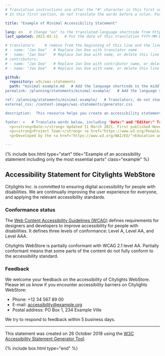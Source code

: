 ```yaml
---
# Translation instructions are after the "#" character in this first section. They are comments that do not show up in the web page. You do not need to translate the instructions after #.
# In this first section, do not translate the words before a colon. For example, do not translate "title:". Do translate the text after "title:".

title: "Example of Minimal Accessibility Statement"

lang: en   # Change "en" to the translated-language shortcode from https://www.iana.org/assignments/language-subtag-registry/language-subtag-registry
last_updated: 2021-03-11   # Put the date of this translation YYYY-MM-DD (with month in the middle)

# translators:    # remove from the beginning of this line and the lines below: "# " (the hash sign and the space)
# - name: "Jan Doe"   # Replace Jan Doe with translator name
# - name: "Jan Doe"   # Replace Jan Doe with name, or delete this line if not multiple translators
# contributors:
# - name: "Jan Doe"   # Replace Jan Doe with contributor name, or delete this line if none
# - name: "Jan Doe"   # Replace Jan Doe with name, or delete this line if not multiple contributors

github:
  repository: w3c/wai-statements
  path: "minimal-example.md   # Add the language shortcode to the middle of the filename, for example: minimal-example.fr.html
permalink: /planning/statements/minimal-example/   # Add the language shortcode to the end, with no slash at end, for example: /planning/statements/minimal-example/fr

ref: /planning/statements/minimal-example/   # Translators, do not change this
external_css: /content-images/wai-statements/generator.css

description:  This resource helps you create an accessibility statement for your own website, mobile application, or other digital content.   # translate the description

footer: >   # Translate words below, including "Date:" and "Editor:" Translate the Working Group name. Leave the Working Group acronym in English. Do *not* change the dates in the footer below.
  <p><strong>Date:</strong> Updated 11 March 2021. First published November 2018. <a href="../changelog/">Changelog</a>.</p>
  <p><strong>Project Team:</strong> <a href="https://www.w3.org/People/shadi">Shadi Abou-Zahra</a>, Eric Velleman, Sanne Eendebak, Roel Antonisse, and Bas de Bruin. <a href="../acknowledgements/">Acknowledgements</a>.</p>
  <p>Developed by the <a href="https://www.w3.org/WAI/EO/">Education and Outreach Working Group (EOWG)</a>. Developed as part of the <a href="https://www.w3.org/WAI/Tools/">WAI-Tools project</a>, co-funded by the European Commission.</p>

---
```


{% include box.html type="start" title="Example of an accessibility statement including only the most essential parts" class="example" %}

## Accessibility Statement for <span class="basic-information website-name">Citylights WebStore</span>

<span class="basic-information organization-name">Citylights Inc.</span> is committed to ensuring digital accessibility for people with disabilities. We are continually improving the user experience for everyone, and applying the relevant accessibility standards.

### Conformance status

The [Web Content Accessibility Guidelines (WCAG)](https://www.w3.org/WAI/standards-guidelines/wcag/) defines requirements for designers and developers to improve accessibility for people with disabilities. It defines three levels of conformance: Level A, Level AA, and Level AAA.

<span class="basic-information website-name">Citylights WebStore</span>	is <span class="basic-information conformance-status" data-printfilter="lowercase">partially conformant</span> with <span class="basic-information conformance-standard">WCAG 2.1 level AA</span>. <span><span class="basic-information conformance-status">Partially conformant</span> means that <span class="basic-information conformance-meaning">some parts of the content do not fully conform to the accessibility standard</span>.</span>

### Feedback

We welcome your feedback on the accessibility of <span class="basic-information website-name">Citylights WebStore</span>. Please let us know if you encounter accessibility barriers on <span class="basic-information website-name">Citylights WebStore</span>:

<ul class="basic-information feedback h-card">
	<li>Phone: <span class="phone-number p-tel">+12 34 567 89 00</span></li>
	<li>E-mail: <a class="email u-email" href="mailto:accessibility@example.org">accessibility@example.org</a></li>
	<li>Postal address: <span class="postal-address p-adr">PO Box 1, 234 Example Ville</span></li>
</ul>

We try to respond to feedback within <span class="feedback responsetime">5 business days</span>.

<hr noshade="noshade">

This statement was created on <span class="basic-information statement-created-date">26 October 2018</span> using the <a href="../">W3C Accessibility Statement Generator Tool</a>.

{% include box.html type="end" %}
